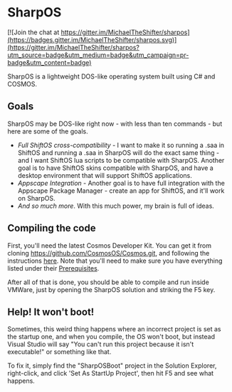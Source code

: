 # SharpOS

[![Join the chat at https://gitter.im/MichaelTheShifter/sharpos](https://badges.gitter.im/MichaelTheShifter/sharpos.svg)](https://gitter.im/MichaelTheShifter/sharpos?utm_source=badge&utm_medium=badge&utm_campaign=pr-badge&utm_content=badge)

SharpOS is a lightweight DOS-like operating system built using C# and COSMOS.

## Goals

SharpOS may be DOS-like right now - with less than ten commands - but here are some of the goals.

 - *Full ShiftOS cross-compatibility* - I want to make it so running a .saa in ShiftOS and running a .saa in SharpOS will do the exact same thing - and I want ShiftOS lua scripts to be compatible with SharpOS. Another goal is to have ShiftOS skins compatible with SharpOS, and have a desktop environment that will support ShiftOS applications.
 - *Appscape Integration* - Another goal is to have full integration with the Appscape Package Manager - create an app for ShiftOS, and it'll work on SharpOS.
 - *And so much more*. With this much power, my brain is full of ideas.

## Compiling the code

First, you'll need the latest Cosmos Developer Kit. You can get it from cloning https://github.com/CosmosOS/Cosmos.git, and following the instructions [here](https://github.com/CosmosOS/Cosmos/wiki/How-to-install-Cosmos#devkit). Note that you'll need to make sure you have everything listed under their [Prerequisites](https://github.com/CosmosOS/Cosmos/wiki/How-to-install-Cosmos#pre-requisite-software).

After all of that is done, you should be able to compile and run inside VMWare, just by opening the SharpOS solution and striking the F5 key.

## Help! It won't boot!

Sometimes, this weird thing happens where an incorrect project is set as the startup one, and when you compile, the OS won't boot, but instead Visual Studio will say "You can't run this project because it isn't executable!" or something like that.

To fix it, simply find the "SharpOSBoot" project in the Solution Explorer, right-click, and click 'Set As StartUp Project', then hit F5 and see what happens.
